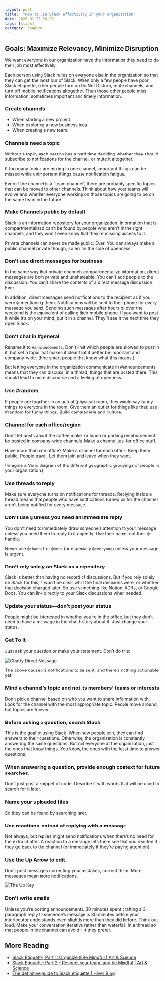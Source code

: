 ```yaml
---
layout: post
title:  "How to use Slack effectively in your organization"
date: 2020-01-31 18:23
tags: [slack]
category: Soapbox
---
```

## Goals: Maximize Relevancy, Minimize Disruption

We want everyone in our organization have the information they need to do their job most effectively.

Each person using Slack relies on everyone else in the organization so that they can get the most our of Slack. When only a few people have poor Slack etiquette, other people turn on Do Not Disturb, mute channels, and turn off mobile notifications altogether. Then those other people miss information, sometimes important and timely information.

### Create channels

- When starting a new project.
- When exploring a new business idea.
- When creating a new team.

### Channels need a topic

Without a topic, each person has a hard time deciding whether they should subscribe to notifications for the channel, or mute it altogether.

If too many topics are mixing in one channel, important things can be missed while unimportant things cause notification fatigue.

Even if the channel is a “team channel”, there are probably specific topics that can be moved to other channels. Think about how your teams will evolve and whether everyone working on those topics are going to be on the same team in the future.

### Make Channels public by default

Slack is an information repository for your organization. Information that is compartmentalized can’t be found by people who aren’t in the right channels, and they won’t even know that they’re missing access to it.

Private channels can never be made public. Ever. You can always make a public channel private though, so err on the side of openness.

### Don’t use direct messages for business

In the same way that private channels compartmentalize information, direct messages are both private and unshareable. You can’t add people to the discussion. You can’t share the contents of a direct message discussion. Ever.

In addition, direct messages send notifications to the recipient as if you were `@`-mentioning them. Notifications will be sent to their phone for every message you send. Sending such messages after hours or over the weekend is the equivalent of calling their mobile phone. If you want to post it while it’s on your mind, put it in a channel. They’ll see it the next time they open Slack.

### Don’t chat in #general

Rename it to `#announcements`. Don’t limit which people are allowed to post in it, but set a topic that makes it clear that it better be important and company-wide. (Hire smart people that know what this means.)

But letting everyone in the organization communicate in #announcements means that they can discuss, in a thread, things that are posted there. This should lead to more discourse and a feeling of openness.

### Use #random

If people are together in an actual (physical) room, they would say funny things to everyone in the room. Give them an outlet for things like that: use #random for funny things. Build camaraderie and culture.

### Channel for each office/region

Don’t let posts about the coffee maker or lunch or parking reimbursement be posted in company-wide channels. Make a channel just for office stuff.

Have more than one office? Make a channel for each office. Keep them public. People travel. Let them join and leave when they want.

(Imagine a Venn diagram of the different geographic groupings of people in your organization.)

### Use threads to reply

Make sure everyone turns on notifications for threads. Replying inside a thread means that people who have notifications turned on for the channel aren’t being notified for every message.

### Don't use `@` unless you need an immediate reply

You don't need to immediately draw someone’s attention to your message unless you need them to reply to it urgently. Use their name, not their `@`-handle.

Never use `@channel` or `@here` (or especially `@everyone`) unless your message is urgent.

### Don’t rely solely on Slack as a repository

Slack is better than having no record of discussions. But if you rely solely on Slack for this, it won’t be clear what the final decisions were, or whether that decision changed later. So use something like Notion, ADRs, or Google Docs. You can link directly to your Slack discussions when needed.

### Update your status—don’t post your status

People might be interested in whether you’re in the office, but they don’t need to have a message in the chat history about it. Just change your status.

### Get To It

Just ask your question or make your statement. Don’t do this:

![Chatty Direct Message](/images/slack-chatty-direct-message.png)

The above caused 3 notifications to be sent, and there’s nothing actionable yet!

### Mind a channel’s topic and not its members’ teams or interests

Don’t pick a channel based on who you want to share information with. Look for the channel with the most appropriate topic. People move around, but topics are forever.

### Before asking a question, search Slack

This is the goal of using Slack. When new people join, they can find answers to their questions. Otherwise, the organization is constantly answering the same questions. But not everyone at the organization, just the ones that know things. You know, the ones with the least time to answer questions.

### When answering a question, provide enough context for future searches.

Don’t just post a snippet of code. Describe it with words that will be used to search for it later.

### Name your uploaded files

So they can be found by searching later.

### Use reactions instead of replying with a message

Not always, but replies might send notifications when there’s no need for the extra chatter. A reaction to a message lets them see that you reacted if they go back to the channel (or immediately if they’re paying attention).

### Use the Up Arrow to edit

Don’t post messages correcting your mistakes, correct them. More messages mean more notifications.

![The Up Key](/images/slack-up-key.jpeg)

### Don’t write emails

Unless you’re posting announcements. 30 minutes spent crafting a 3-paragraph reply to someone’s message is 30 minutes before your interlocutor understands even slightly more than they did before. Think out loud. Make your conversation iterative rather than waterfall. In a thread so that people in the channel can avoid it if they prefer.

## More Reading

- [Slack Etiquette, Part 1: Organize & Be Mindful | Art & Science](https://artscience.ca/slack-etiquette-part-1-organize-be-mindful/)
- [Slack Etiquette: Part 2 - Respect your team, and be Mindful | Art & Science](https://artscience.ca/slack-etiquette-part-2-respect-your-team-and-be-mindful/)
- [The definitive guide to Slack etiquette | Hiver Blog](https://hiverhq.com/blog/slack-etiquette/)
